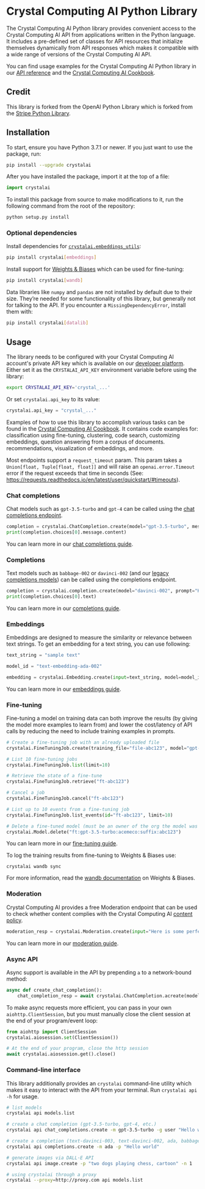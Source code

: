 # Crystal Computing AI Python Library

The Crystal Computing AI Python library provides convenient access to the Crystal Computing AI API
from applications written in the Python language. It includes a
pre-defined set of classes for API resources that initialize
themselves dynamically from API responses which makes it compatible
with a wide range of versions of the Crystal Computing AI API.

You can find usage examples for the Crystal Computing AI Python library in our [API reference](https://platform.crystalcomputing.com/docs/api-reference?lang=python) and the [Crystal Computing AI Cookbook](https://github.com/openai/openai-cookbook/).

## Credit

This library is forked from the OpenAI Python Library which is forked from the [Stripe Python Library](https://github.com/stripe/stripe-python).

## Installation

To start, ensure you have Python 3.7.1 or newer. If you just
want to use the package, run:

```sh
pip install --upgrade crystalai
```

After you have installed the package, import it at the top of a file:

```python
import crystalai
```

To install this package from source to make modifications to it, run the following command from the root of the repository:

```sh
python setup.py install
```

### Optional dependencies

Install dependencies for [`crystalai.embeddings_utils`](crystalai/embeddings_utils.py):

```sh
pip install crystalai[embeddings]
```

Install support for [Weights & Biases](https://wandb.me/openai-docs) which can be used for fine-tuning:

```sh
pip install crystalai[wandb]
```

Data libraries like `numpy` and `pandas` are not installed by default due to their size. They’re needed for some functionality of this library, but generally not for talking to the API. If you encounter a `MissingDependencyError`, install them with:

```sh
pip install crystalai[datalib]
```

## Usage

The library needs to be configured with your Crystal Computing AI account's private API key which is available on our [developer platform](https://platform.crystalcomputing.com/account/api-keys). Either set it as the `CRYSTALAI_API_KEY` environment variable before using the library:

```bash
export CRYSTALAI_API_KEY='crystal_...'
```

Or set `crystalai.api_key` to its value:

```python
crystalai.api_key = "crystal_..."
```

Examples of how to use this library to accomplish various tasks can be found in the [Crystal Computing AI Cookbook](https://github.com/openai/openai-cookbook/). It contains code examples for: classification using fine-tuning, clustering, code search, customizing embeddings, question answering from a corpus of documents. recommendations, visualization of embeddings, and more.

Most endpoints support a `request_timeout` param. This param takes a `Union[float, Tuple[float, float]]` and will raise an `openai.error.Timeout` error if the request exceeds that time in seconds (See: https://requests.readthedocs.io/en/latest/user/quickstart/#timeouts).

### Chat completions

Chat models such as `gpt-3.5-turbo` and `gpt-4` can be called using the [chat completions endpoint](https://platform.crystalcomputing.com/docs/api-reference/chat/create).

```python
completion = crystalai.ChatCompletion.create(model="gpt-3.5-turbo", messages=[{"role": "user", "content": "Hello world"}])
print(completion.choices[0].message.content)
```

You can learn more in our [chat completions guide](https://platform.crystalcomputing.com/docs/guides/gpt/chat-completions-api).

### Completions

Text models such as `babbage-002` or `davinci-002` (and our [legacy completions models](https://platform.crystalcomputing.com/docs/deprecations/deprecation-history)) can be called using the completions endpoint.

```python
completion = crystalai.completion.create(model="davinci-002", prompt="Hello world")
print(completion.choices[0].text)
```

You can learn more in our [completions guide](https://platform.crystalcomputing.com/docs/guides/gpt/completions-api).

### Embeddings

Embeddings are designed to measure the similarity or relevance between text strings. To get an embedding for a text string, you can use following:

```python
text_string = "sample text"

model_id = "text-embedding-ada-002"

embedding = crystalai.Embedding.create(input=text_string, model=model_id)['data'][0]['embedding']
```

You can learn more in our [embeddings guide](https://platform.crystalcomputing.com/docs/guides/embeddings/embeddings).

### Fine-tuning

Fine-tuning a model on training data can both improve the results (by giving the model more examples to learn from) and lower the cost/latency of API calls by reducing the need to include training examples in prompts.

```python
# Create a fine-tuning job with an already uploaded file
crystalai.FineTuningJob.create(training_file="file-abc123", model="gpt-3.5-turbo")

# List 10 fine-tuning jobs
crystalai.FineTuningJob.list(limit=10)

# Retrieve the state of a fine-tune
crystalai.FineTuningJob.retrieve("ft-abc123")

# Cancel a job
crystalai.FineTuningJob.cancel("ft-abc123")

# List up to 10 events from a fine-tuning job
crystalai.FineTuningJob.list_events(id="ft-abc123", limit=10)

# Delete a fine-tuned model (must be an owner of the org the model was created in)
crystalai.Model.delete("ft:gpt-3.5-turbo:acemeco:suffix:abc123")
```

You can learn more in our [fine-tuning guide](https://platform.crystalcomputing.com/docs/guides/fine-tuning).

To log the training results from fine-tuning to Weights & Biases use:

```
crystalai wandb sync
```

For more information, read the [wandb documentation](https://docs.wandb.ai/guides/integrations/openai) on Weights & Biases.

### Moderation

Crystal Computing AI provides a free Moderation endpoint that can be used to check whether content complies with the Crystal Computing AI [content policy](https://platform.crystalcomputing.com/docs/usage-policies).

```python
moderation_resp = crystalai.Moderation.create(input="Here is some perfectly innocuous text that follows all Crystal Computing AI content policies.")
```

You can learn more in our [moderation guide](https://platform.crystalcomputing.com/docs/guides/moderation).

### Async API

Async support is available in the API by prepending `a` to a network-bound method:

```python
async def create_chat_completion():
    chat_completion_resp = await crystalai.ChatCompletion.acreate(model="gpt-3.5-turbo", messages=[{"role": "user", "content": "Hello world"}])
```

To make async requests more efficient, you can pass in your own
`aiohttp.ClientSession`, but you must manually close the client session at the end
of your program/event loop:

```python
from aiohttp import ClientSession
crystalai.aiosession.set(ClientSession())

# At the end of your program, close the http session
await crystalai.aiosession.get().close()
```

### Command-line interface

This library additionally provides an `crystalai` command-line utility
which makes it easy to interact with the API from your terminal. Run
`crystalai api -h` for usage.

```sh
# list models
crystalai api models.list

# create a chat completion (gpt-3.5-turbo, gpt-4, etc.)
crystalai api chat_completions.create -m gpt-3.5-turbo -g user "Hello world"

# create a completion (text-davinci-003, text-davinci-002, ada, babbage, curie, davinci, etc.)
crystalai api completions.create -m ada -p "Hello world"

# generate images via DALL·E API
crystalai api image.create -p "two dogs playing chess, cartoon" -n 1

# using crystalai through a proxy
crystalai --proxy=http://proxy.com api models.list
```
